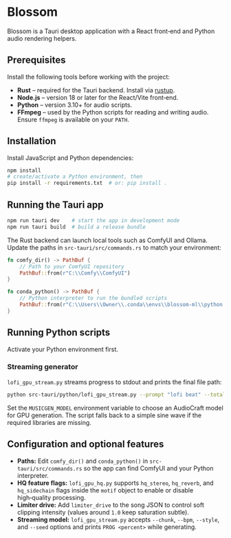 # Blossom

Blossom is a Tauri desktop application with a React front‑end and Python audio
rendering helpers.

## Prerequisites

Install the following tools before working with the project:

- **Rust** – required for the Tauri backend. Install via [rustup](https://rustup.rs/).
- **Node.js** – version 18 or later for the React/Vite front‑end.
- **Python** – version 3.10+ for audio scripts.
- **FFmpeg** – used by the Python scripts for reading and writing audio. Ensure
  `ffmpeg` is available on your `PATH`.

## Installation

Install JavaScript and Python dependencies:

```bash
npm install
# create/activate a Python environment, then
pip install -r requirements.txt  # or: pip install .
```

## Running the Tauri app

```bash
npm run tauri dev    # start the app in development mode
npm run tauri build  # build a release bundle
```

The Rust backend can launch local tools such as ComfyUI and Ollama. Update the
paths in `src-tauri/src/commands.rs` to match your environment:

```rust
fn comfy_dir() -> PathBuf {
    // Path to your ComfyUI repository
    PathBuf::from(r"C:\\Comfy\\ComfyUI")
}

fn conda_python() -> PathBuf {
    // Python interpreter to run the bundled scripts
    PathBuf::from(r"C:\\Users\\Owner\\.conda\\envs\\blossom-ml\\python.exe")
}
```

## Running Python scripts

Activate your Python environment first.

### Streaming generator

`lofi_gpu_stream.py` streams progress to stdout and prints the final file path:

```bash
python src-tauri/python/lofi_gpu_stream.py --prompt "lofi beat" --total-seconds 30
```

Set the `MUSICGEN_MODEL` environment variable to choose an AudioCraft model for
GPU generation. The script falls back to a simple sine wave if the required
libraries are missing.

## Configuration and optional features

- **Paths:** Edit `comfy_dir()` and `conda_python()` in `src-tauri/src/commands.rs`
  so the app can find ComfyUI and your Python interpreter.
- **HQ feature flags:** `lofi_gpu_hq.py` supports `hq_stereo`, `hq_reverb`, and
  `hq_sidechain` flags inside the `motif` object to enable or disable
  high‑quality processing.
- **Limiter drive:** Add `limiter_drive` to the song JSON to control soft
  clipping intensity (values around `1.0` keep saturation subtle).
- **Streaming model:** `lofi_gpu_stream.py` accepts `--chunk`, `--bpm`,
  `--style`, and `--seed` options and prints `PROG <percent>` while generating.

